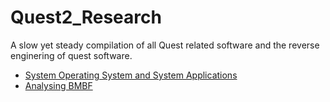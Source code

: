 # Quest2_Research
A slow yet steady compilation of all Quest related software and the reverse enginering of quest software.
- [System Operating System and System Applications](System.md)
- [Analysing BMBF](BMBF.md)

